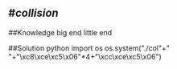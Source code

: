 #*collision*
---
##Knowledge
big end little end




##Solution
python
import os
os.system("./col"+" "+"\xc8\xce\xc5\x06"*4+"\xcc\xce\xc5\x06")